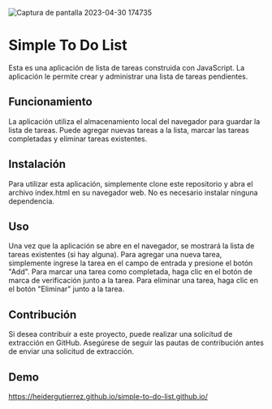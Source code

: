 ![Captura de pantalla 2023-04-30 174735](https://user-images.githubusercontent.com/121407480/235379608-3d82d0d2-5838-44db-8738-65b7fc93cd0e.png)

# Simple To Do List
Esta es una aplicación de lista de tareas construida con JavaScript. La aplicación le permite crear y administrar una lista de tareas pendientes.

## Funcionamiento
La aplicación utiliza el almacenamiento local del navegador para guardar la lista de tareas. Puede agregar nuevas tareas a la lista, marcar las tareas completadas y eliminar tareas existentes.

## Instalación
Para utilizar esta aplicación, simplemente clone este repositorio y abra el archivo index.html en su navegador web. No es necesario instalar ninguna dependencia.

## Uso
Una vez que la aplicación se abre en el navegador, se mostrará la lista de tareas existentes (si hay alguna). Para agregar una nueva tarea, simplemente ingrese la tarea en el campo de entrada y presione el botón "Add". Para marcar una tarea como completada, haga clic en el botón de marca de verificación junto a la tarea. Para eliminar una tarea, haga clic en el botón "Eliminar" junto a la tarea.

## Contribución
Si desea contribuir a este proyecto, puede realizar una solicitud de extracción en GitHub. Asegúrese de seguir las pautas de contribución antes de enviar una solicitud de extracción.

## Demo
https://heidergutierrez.github.io/simple-to-do-list.github.io/
